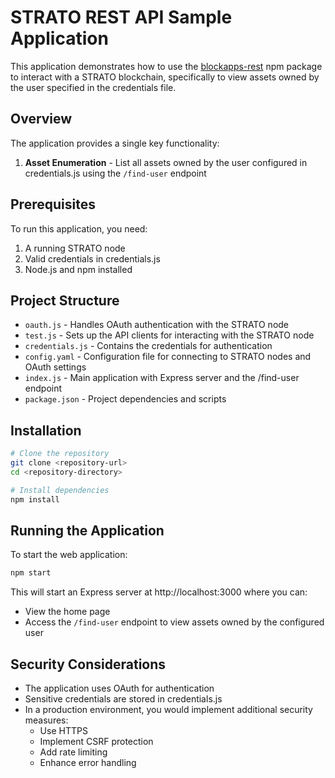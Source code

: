 # STRATO REST API Sample Application

This application demonstrates how to use the [blockapps-rest](https://www.npmjs.com/package/blockapps-rest) npm package to interact with a STRATO blockchain, specifically to view assets owned by the user specified in the credentials file.

## Overview

The application provides a single key functionality:

1. **Asset Enumeration** - List all assets owned by the user configured in credentials.js using the `/find-user` endpoint

## Prerequisites

To run this application, you need:

1. A running STRATO node
2. Valid credentials in credentials.js
3. Node.js and npm installed

## Project Structure

- `oauth.js` - Handles OAuth authentication with the STRATO node
- `test.js` - Sets up the API clients for interacting with the STRATO node
- `credentials.js` - Contains the credentials for authentication
- `config.yaml` - Configuration file for connecting to STRATO nodes and OAuth settings
- `index.js` - Main application with Express server and the /find-user endpoint
- `package.json` - Project dependencies and scripts

## Installation

```bash
# Clone the repository
git clone <repository-url>
cd <repository-directory>

# Install dependencies
npm install
```

## Running the Application

To start the web application:

```bash
npm start
```

This will start an Express server at http://localhost:3000 where you can:
- View the home page
- Access the `/find-user` endpoint to view assets owned by the configured user

## Security Considerations

- The application uses OAuth for authentication
- Sensitive credentials are stored in credentials.js
- In a production environment, you would implement additional security measures:
  - Use HTTPS
  - Implement CSRF protection
  - Add rate limiting
  - Enhance error handling
